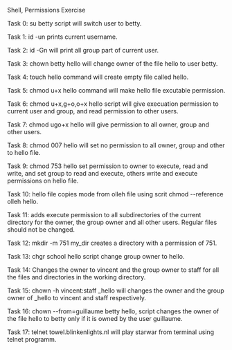 Shell, Permissions Exercise 

Task 0: su betty script will switch user to betty.

Task 1: id -un prints current username.

Task 2: id -Gn will print all group part of current user.

Task 3: chown betty hello will change owner of the file hello to user betty.

Task 4: touch hello command will create empty file called hello.

Task 5: chmod u+x hello command will make hello file excutable permission.

Task 6: chmod u+x,g+o,o+x hello script will give execuation permission to current user and group, and read permission to other users.

Task 7: chmod ugo+x hello will give permission to all owner, group and other users.

Task 8: chmod 007 hello will set no permission to all owner, group and other to hello file.

Task 9: chmod 753 hello set permission to owner to execute, read and write, and set group to read and execute, others write and execute permissions on hello file.

Task 10: hello file copies mode from olleh file using scrit chmod --reference olleh hello.

Task 11: adds execute permission to all subdirectories of the current directory for the owner, the group owner and all other users. Regular files should not be changed.

Task 12: mkdir -m 751 my_dir creates a directory with a permission of 751.

Task 13: chgr school hello script change group owner to hello.

Task 14: Changes the owner to vincent and the group owner to staff for all the files and directories in the working directory.

Task 15: chown -h vincent:staff _hello will changes the owner and the group owner of _hello to vincent and staff respectively.

Task 16: chown --from=guillaume betty hello, script changes the owner of the file hello to betty only if it is owned by the user guillaume.

Task 17: telnet towel.blinkenlights.nl will play starwar from terminal using telnet programm.

